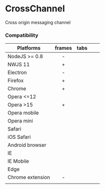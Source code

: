 # CrossChannel
Cross origin messaging channel

### Compatibility
<!-- http://www.tablesgenerator.com/markdown_tables -->
| Platforms       | frames | tabs |   |   |
|-----------------|:------:|------|---|---|
| NodeJS >= 0.8   |    -   |      |   |   |
| NWJS 11         |    +   |      |   |   |
| Electron        |    -   |      |   |   |
| Firefox         |    +   |      |   |   |
| Chrome          |    +   |      |   |   |
| Opera <=12      |        |      |   |   |
| Opera >15       |    +   |      |   |   |
| Opera mobile    |        |      |   |   |
| Opera mini      |        |      |   |   |
| Safari          |        |      |   |   |
| iOS Safari      |        |      |   |   |
| Android browser |        |      |   |   |
| IE              |        |      |   |   |
| IE Mobile       |        |      |   |   |
| Edge            |        |      |   |   |
| Chrome extension|   -    |      |   |   |
|                 |        |      |   |   |
